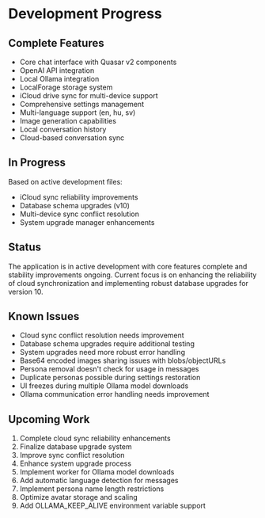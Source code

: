 # Development Progress

## Complete Features
- Core chat interface with Quasar v2 components
- OpenAI API integration
- Local Ollama integration
- LocalForage storage system
- iCloud drive sync for multi-device support
- Comprehensive settings management
- Multi-language support (en, hu, sv)
- Image generation capabilities
- Local conversation history
- Cloud-based conversation sync

## In Progress
Based on active development files:
- iCloud sync reliability improvements
- Database schema upgrades (v10)
- Multi-device sync conflict resolution
- System upgrade manager enhancements

## Status
The application is in active development with core features complete and stability improvements ongoing. Current focus is on enhancing the reliability of cloud synchronization and implementing robust database upgrades for version 10.

## Known Issues
- Cloud sync conflict resolution needs improvement
- Database schema upgrades require additional testing
- System upgrades need more robust error handling
- Base64 encoded images sharing issues with blobs/objectURLs
- Persona removal doesn't check for usage in messages
- Duplicate personas possible during settings restoration
- UI freezes during multiple Ollama model downloads
- Ollama communication error handling needs improvement

## Upcoming Work
1. Complete cloud sync reliability enhancements
2. Finalize database upgrade system
3. Improve sync conflict resolution
4. Enhance system upgrade process
5. Implement worker for Ollama model downloads
6. Add automatic language detection for messages
7. Implement persona name length restrictions
8. Optimize avatar storage and scaling
9. Add OLLAMA_KEEP_ALIVE environment variable support
